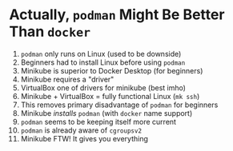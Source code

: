 # Actually, `podman` Might Be Better Than `docker`

1. `podman` only runs on Linux (used to be downside)
1. Beginners had to install Linux before using `podman`
1. Minikube is superior to Docker Desktop (for beginners)
1. Minikube requires a "driver"
1. VirtualBox one of drivers for minikube (best imho)
1. Minikube + VirtualBox = fully functional Linux (`mk ssh`)
1. This removes primary disadvantage of `podman` for beginners
1. Minikube *installs* `podman` (with `docker` name support)
1. `podman` seems to be keeping itself more current
1. `podman` is already aware of `cgroupsv2`
1. Minikube FTW! It gives you everything

